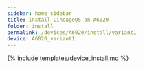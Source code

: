 ```yaml
---
sidebar: home_sidebar
title: Install LineageOS on A6020
folder: install
permalink: /devices/A6020/install/variant1
device: A6020_variant1
---
```

{% include templates/device_install.md %}
